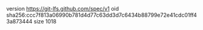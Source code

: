 version https://git-lfs.github.com/spec/v1
oid sha256:ccc7f813a06990b781d4d77c63dd3d7c6434b88799e72e41cdc01ff43a873444
size 1018
